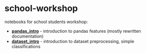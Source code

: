 # school-workshop

notebooks for school students workshop:
* [__pandas_intro__](./pandas_intro.ipynb) - introduction to pandas features (mostly rewritten documentation)
* [__dataset_intro__](./dataset_intro.ipynb) - introduction to dataset preprocessing, simple classifications
